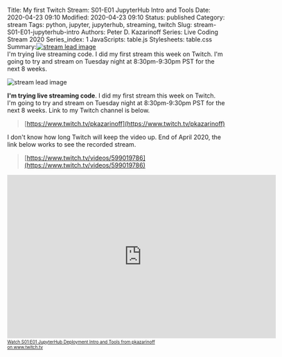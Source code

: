 Title: My first Twitch Stream: S01-E01 JupyterHub Intro and Tools
Date: 2020-04-23 09:10
Modified: 2020-04-23 09:10
Status: published
Category: stream
Tags: python, jupyter, jupyterhub, streaming, twitch
Slug: stream-S01-E01-jupyterhub-intro
Authors: Peter D. Kazarinoff
Series: Live Coding Stream 2020
Series_index: 1
JavaScripts: table.js
Stylesheets: table.css
Summary:[![stream lead image]({static}/posts/stream/images/stream_lead_image.png)]({filename}/posts/stream/stream-2020-S01-E01.md)<br>I'm trying live streaming code. I did my first stream this week on Twitch. I'm going to try and stream on Tuesday night at 8:30pm-9:30pm PST for the next 8 weeks.

![stream lead image]({static}/posts/stream/images/stream_lead_image.png)

**I'm trying live streaming code**. I did my first stream this week on Twitch. I'm going to try and stream on Tuesday night at 8:30pm-9:30pm PST for the next 8 weeks. Link to my Twitch channel is below.

 > [https://www.twitch.tv/pkazarinoff](https://www.twitch.tv/pkazarinoff)

I don't know how long Twitch will keep the video up. End of April 2020, the link below works to see the recorded stream.

 > [https://www.twitch.tv/videos/599019786](https://www.twitch.tv/videos/599019786)

<iframe src="https://player.twitch.tv/?autoplay=false&t=00h04m48s&video=v599019786" frameborder="0" allowfullscreen="true" scrolling="no" height="378" width="620"></iframe><a href="https://www.twitch.tv/videos/599019786?t=00h04m46s&tt_content=text_link&tt_medium=vod_embed" style="padding:2px 0px 4px; display:block; width:345px; font-weight:normal; font-size:10px; text-decoration:underline;">Watch S01:E01 JupyterHub Deployment Intro and Tools from pkazarinoff on www.twitch.tv</a>
